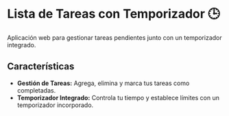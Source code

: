 # Lista de Tareas con Temporizador 🕒

 Aplicación web para gestionar tareas pendientes junto con un temporizador integrado.

## Características 

- **Gestión de Tareas:** Agrega, elimina y marca tus tareas como completadas.
- **Temporizador Integrado:** Controla tu tiempo y establece límites con un temporizador incorporado.

